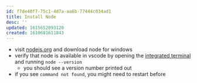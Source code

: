 ```yaml
---
id: f7de40f7-75c1-4d7a-aa6b-77444c034ad1
title: Install Node
desc: ''
updated: 1615652093120
created: 1610681611843
---
```


- visit [nodejs.org](https://nodejs.org/en/) and download node for windows
- verify that node is available in vscode by opening the [integrated terminal](https://code.visualstudio.com/docs/editor/integrated-terminal) and running `node --version`
    - you should see a version number printed out
- if you see `command not found`, you might need to restart before
